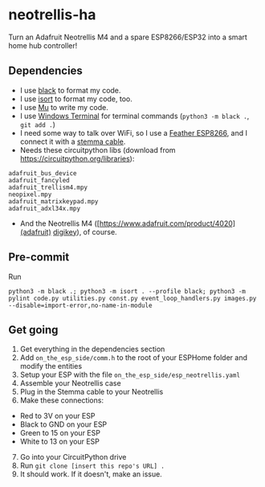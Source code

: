# neotrellis-ha

Turn an Adafruit Neotrellis M4 and a spare ESP8266/ESP32 into a smart home hub controller!

## Dependencies

- I use [black](https://black.now.sh) to format my code.
- I use [isort](https://pycqa.github.io/isort/docs/quick_start/0.-try/) to format my code, too.
- I use [Mu](https://codewith.mu/en/download) to write my code.
- I use [Windows Terminal](https://www.microsoft.com/en-us/p/windows-terminal/9n0dx20hk701) for terminal commands (`python3 -m black .`, `git add .`)
- I need some way to talk over WiFi, so I use a [Feather ESP8266](https://www.adafruit.com/product/2821), and I connect it with a [stemma cable](https://www.digikey.com/en/products/detail/adafruit-industries-llc/3950/9745249).
- Needs these circuitpython libs (download from https://circuitpython.org/libraries):

```
adafruit_bus_device
adafruit_fancyled
adafruit_trellism4.mpy
neopixel.mpy
adafruit_matrixkeypad.mpy
adafruit_adxl34x.mpy
```

- And the Neotrellis M4 ([https://www.adafruit.com/product/4020](adafruit) [digikey](https://www.digikey.com/en/products/detail/adafruit-industries-llc/4020/9843404)), of course.

## Pre-commit

Run

```
python3 -m black .; python3 -m isort . --profile black; python3 -m pylint code.py utilities.py const.py event_loop_handlers.py images.py --disable=import-error,no-name-in-module
```

## Get going

1. Get everything in the dependencies section
2. Add `on_the_esp_side/comm.h` to the root of your ESPHome folder and modify the entities
3. Setup your ESP with the file `on_the_esp_side/esp_neotrellis.yaml`
4. Assemble your Neotrellis case
5. Plug in the Stemma cable to your Neotrellis
6. Make these connections:

- Red to 3V on your ESP
- Black to GND on your ESP
- Green to 15 on your ESP
- White to 13 on your ESP

7. Go into your CircuitPython drive
8. Run `git clone [insert this repo's URL] .`
9. It should work. If it doesn't, make an issue.
